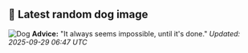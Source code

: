 ## 🐶 Latest random dog image
![Dog](https://images.dog.ceo/breeds/gaddi-indian/Gaddi.jpg)
**Advice:** "It always seems impossible, until it's done."
*Updated: 2025-09-29 06:47 UTC*
